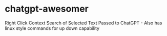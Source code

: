 # chatgpt-awesomer
Right Click Context Search of Selected Text Passed to ChatGPT -  Also has linux style commands for up down capability
